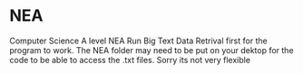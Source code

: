 # NEA
Computer Science A level NEA
Run Big Text Data Retrival first for the program to work. The NEA folder may need to be put on your dektop for the code to be able to access the .txt files. Sorry its not very flexible
